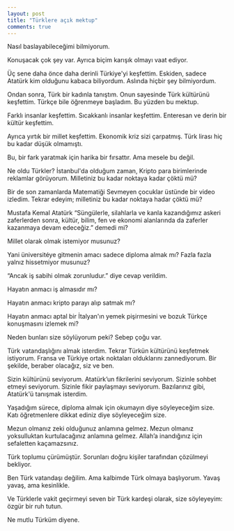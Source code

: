 ```yaml
---
layout: post
title: "Türklere açık mektup"
comments: true
---
```


Nasıl baslayabileceğimi bilmiyorum.

Konuşacak çok şey var. Ayrıca biçim karışık olmayı vaat ediyor.

Üç sene daha önce daha derinli Türkiye'yi keşfettim. Eskiden, sadece Atatürk kim olduğunu kabaca biliyordum. Aslında hiçbir şey bilmiyordum.

Ondan sonra, Türk bir kadınla tanıştım. Onun sayesinde Türk kültürünü keşfettim. Türkçe bile öğrenmeye başladım. Bu yüzden bu mektup.

Farklı insanlar keşfettim. Sıcakkanlı insanlar keşfettim. Enteresan ve derin bir kültür keşfettim.

Ayrıca yırtık bir millet keşfettim. Ekonomik kriz sizi çarpatmış. Türk lirası hiç bu kadar düşük olmamıştı.

Bu, bir fark yaratmak için harika bir fırsattır. Ama mesele bu değil.

Ne oldu Türkler? İstanbul'da olduğum zaman, Kripto para birimlerinde reklamlar görüyorum. Milletiniz bu kadar noktaya kadar çöktü mü?

Bir de son zamanlarda Matematiği Sevmeyen çocuklar üstünde bir video izledim. Tekrar edeyim; milletiniz bu kadar noktaya hadar çöktü mü?

Mustafa Kemal Atatürk “Süngülerle, silahlarla ve kanla kazandığımız askeri zaferlerden sonra, kültür, bilim, fen ve ekonomi alanlarında da zaferler kazanmaya devam edeceğiz.” demedi mi?

Millet olarak olmak istemiyor musunuz?

Yani üniversitéye gitmenin amacı sadece diploma almak mı? Fazla fazla yalnız hissetmiyor musunuz?

“Ancak iş sabihi olmak zorunludur.” diye cevap verildim.

Hayatın anmacı iş almasıdır mı?

Hayatın anmacı kripto parayı alıp satmak mı?

Hayatın anmacı aptal bir İtalyan'ın yemek pişirmesini ve bozuk Türkçe konuşmasını izlemek mi?

Neden bunları size söylüyorum peki? Sebep çoğu var.

Türk vatandaşlığını almak isterdim. Tekrar Türkün kültürünü keşfetmek istiyorum. Fransa ve Türkiye ortak noktaları olduklarını zannediyorum. Bir şekilde, beraber olacağız, siz ve ben.

Sizin kültürünü seviyorum. Atatürk’un fikrilerini seviyorum. Sizinle sohbet etmeyi seviyorum. Sizinle fikir paylaşmayı seviyorum. Bazılarınız gibi, Atatürk'ü tanışmak isterdim.

Yaşadığım sürece, diploma almak için okumayın diye söyleyeceğim size. Katı öğretmenlere dikkat ediniz diye söyleyeceğim size.

Mezun olmanız zeki olduğunuz anlamına gelmez. Mezun olmanız yoksulluktan kurtulacağınız anlamına gelmez. Allah’a inandığınız için sefaletten kaçamazsınız.

Türk toplumu çürümüştür. Sorunları doğru kişiler tarafından çözülmeyi bekliyor.

Ben Türk vatandaşı değilim. Ama kalbimde Türk olmaya başlıyorum. Yavaş yavaş, ama kesinlikle.

Ve Türklerle vakit geçirmeyi seven bir Türk kardeşi olarak, size söyleyeyim: özgür bir ruh tutun.

Ne mutlu Türküm diyene.